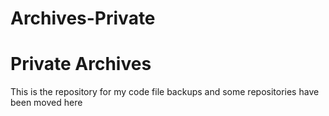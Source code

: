 # Archives-Private
<h1>Private Archives</h1>
<p>This is the repository for my code file backups and some repositories have been moved here
